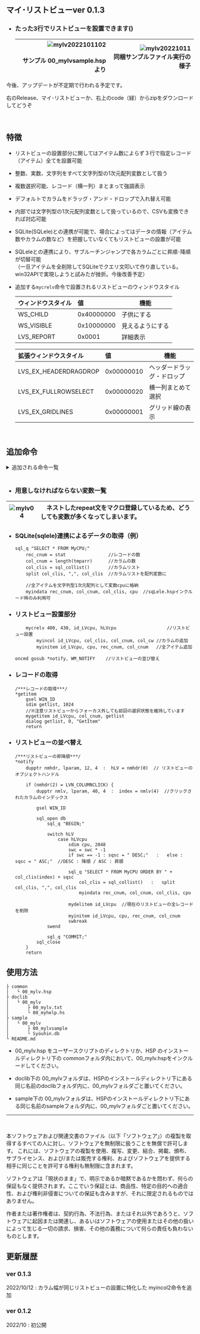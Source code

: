 ## マイ･リストビューver 0.1.3

* ### たった3行でリストビューを設置できます()

	![mylv2022101102](https://user-images.githubusercontent.com/83401251/195083576-ff66d6e6-fc37-4ec7-a913-543aa6f75d3b.png)<br><br>サンプル 00_mylvsample.hsp より | ![mylv20221011](https://user-images.githubusercontent.com/83401251/195083006-a499adee-a00d-4e33-9066-2b5a7e2ef537.png)<br>同梱サンプルファイル実行の様子
	---: | ---:

今後、アップデートが不定期で行われる予定です。

右のRelease、マイ･リストビューか、右上のcode（緑）からzipをダウンロードしてどうぞ

<br />

## 特徴

* リストビューの設置部分に関してはアイテム数によらず３行で指定レコード（アイテム）全てを設置可能

* 整数、実数、文字列をすべて文字列型の1次元配列変数として扱う

* 複数選択可能、レコード（横一列）まとまって強調表示

* デフォルトでカラムをドラッグ・アンド・ドロップで入れ替え可能

* 内部では文字列型の1次元配列変数として扱っているので、CSVも変換できれば対応可能

* SQLite(SQLele)との連携が可能で、場合によってはデータの情報（アイテム数やカラムの数など）を把握していなくてもリストビューの設置が可能

* SQLeleとの連携により、サブルーチンジャンプで各カラムごとに昇順･降順が切替可能<br>（一旦アイテムを全削除してSQLiteでクエリ文叩いて作り直している。win32APIで実現しようと試みたが挫折。今後改善予定）

* 追加する`mycrelv`命令で設置されるリストビューのウィンドウスタイル

	ウィンドウスタイル| 値 | 機能
	:--- | :--- | ---
	WS_CHILD | 0x40000000 | 子供にする
	WS_VISIBLE | 0x10000000 | 見えるようにする
	LVS_REPORT | 0x0001 | 詳細表示

	拡張ウィンドウスタイル | 値 | 機能
	:--- | :--- | ---
	LVS_EX_HEADERDRAGDROP | 0x00000010 | ヘッダードラッグ・ドロップ
	LVS_EX_FULLROWSELECT | 0x00000020 | 横一列まとめて選択
	LVS_EX_GRIDLINES | 0x00000001 | グリッド線の表示

<br>

## 追加命令

<details>
<summary>追加される命令一覧</summary>


~~~ HSP

//SQLのデータを文字列型1次元配列変数に変換･出力(マクロ)
myindata rec_num, col_num, col_list, rec_data
//p1 : レコードの数
//p2 : カラムの数
//p3 : カラムを格納した文字列型配列変数
//p4 : レコードを受け取る文字列型配列変数

//リストビュー設置(マクロ)
mycrelv X, Y, ObjID, Objhwnd
//p1,p2 : Xサイズ,Yサイズ
//p3 : オブジェクトIDを受け取る変数
//p4 : オブジェクトハンドルを受け取る変数

//リストビューにカラムを個別指定で追加(マクロ)
myincol ObjID, col_list, col_num, col_w, (p5 = 0)
//p1 : リストビューのオブジェクトID
//p2 : カラムを格納した配列変数
//p3 : カラムの数
//p4 : カラムの幅を格納した配列変数
//p5(0) : 0=左揃え / 1=右揃え / 2=中央揃え

//リストビューにカラムを同一指定で追加(マクロ)
myincol2 ObjID, col_list, col_num, (p4 = 75), (p5 = 0)
//p1 : 設置したリストビューのオブジェクトID
//p2 : カラムを格納した配列変数
//p3 : カラムの数
//p4 : カラムの幅(整数)
//p5 : 0=左揃え / 1=右揃え / 2=中央揃え

//リストビューにレコードを追加(マクロ)
myinitem ObjID, rec_data, rec_num, col_num
//p1 : リストビューのオブジェクトID
//p2 : レコードを格納した配列変数
//p3 : レコードの数
//p4 : カラムの数

//リストビューのアイテムの文字列取得
mygetitem ObjID, col_num, gettext
//p1 : リストビューのオブジェクトID
//p2 : カラムの数
//p3 : 取得文字列を格納する文字列型変数

//リストビューアイテムの全削除
mydelitem ObjID
//p1 : リストビューのオブジェクトID
~~~

</details>

<br>

* ### 用意しなければならない変数一覧
![mylv04](https://user-images.githubusercontent.com/83401251/195087503-a21b35ae-8bbe-4cf2-99f7-1ad34fb70cf7.png)| 　ネストしたrepeat文をマクロ登録しているため、どうしても変数が多くなってしまいます。
--- | :---


* ### SQLite(sqlele)連携によるデータの取得（例）

	~~~ HSP
	sql_q "SELECT * FROM MyCPU;"
		rec_cnum = stat                //レコードの数
		col_cnum = length(tmparr)      //カラムの数
		col_clis = sql_collist()       //カラムリスト
		split col_clis, ",", col_clis  //カラムリストを配列変数に

		//全アイテムを文字列型1次元配列として変数cpuに格納
		myindata rec_cnum, col_cnum, col_clis, cpu	//sqLele.hspインクルード時のみ利用可
	~~~

* ### リストビュー設置部分
	~~~ HSP
		mycrelv 400, 430, id_LVcpu, hLVcpu                   //リストビュー設置
			myincol id_LVcpu, col_clis, col_cnum, col_cw //カラムの追加
			myinitem id_LVcpu, cpu, rec_cnum, col_cnum   //全アイテム追加

	oncmd gosub *notify, WM_NOTIFY    //リストビューの並び替え
	~~~

* ### レコードの取得
	~~~ HSP
	/***レコードの取得***/
	*getitem
		gsel WIN_ID
		sdim getlist, 1024
		//※注意リストビューからフォーカス外しても前回の選択状態を維持しています
		mygetitem id_LVcpu, col_cnum, getlist
		dialog getlist, 0, "GetItem"
		return
	~~~

* ### リストビューの並べ替え
	~~~ HSP
	/***リストビューの昇降順***/
	*notify
		dupptr nmhdr, lparam, 12, 4  :  hLV = nmhdr(0)	// リストビューのオブジェクトハンドル

		if (nmhdr(2) = LVN_COLUMNCLICK) {
			dupptr nmlv, lparam, 40, 4  :  index = nmlv(4)	//クリックされたカラムのインデックス

			gsel WIN_ID

			sql_open db
				sql_q "BEGIN;"

				switch hLV
					case hLVcpu
						sdim cpu, 2048
						swc = swc * -1
						if swc == -1 : sqsc = " DESC;"   :   else : sqsc = " ASC;"	//DESC : 降順 / ASC : 昇順

						sql_q "SELECT * FROM MyCPU ORDER BY " + col_clis(index) + sqsc
							col_clis = sql_collist()   :   split col_clis, ",", col_clis
							myindata rec_cnum, col_cnum, col_clis, cpu

						mydelitem id_LVcpu	//現在のリストビューの全レコードを削除
						myinitem id_LVcpu, cpu, rec_cnum, col_cnum
						swbreak
				swend

				sql_q "COMMIT;"
			sql_close
		}
		return
	~~~

## 使用方法

~~~
├ common
│   └ 00_mylv.hsp
├ doclib
│   └ 00_mylv
│       ├ 00_mylv.txt
│       └ 08_myhelp.hs
├ sample
│   └ 00_mylv
│       ├ 00_mylvsample
│       └ Syouhin.db
└ README.md
~~~
* 00_mylv.hsp をユーザースクリプトのディレクトリか、HSP のインストールディレクトリ下の commonフォルダ内において、00_mylv.hspをインクルードしてください。

* doclib下の 00_mylvフォルダは、HSPのインストールディレクトリ下にある同じ名前のdoclibフォルダ内に、00_mylvフォルダごと置いてください。

* sample下の 00_mylvフォルダは、HSPのインストールディレクトリ下にある同じ名前のsampleフォルダ内に、00_mylvフォルダごと置いてください。

---
<br />

本ソフトウェアおよび関連文書のファイル（以下「ソフトウェア」）の複製を取得するすべての人に対し、ソフトウェアを無制限に扱うことを無償で許可します。
これには、ソフトウェアの複製を使用、複写、変更、結合、掲載、頒布、サブライセンス、および/または販売する権利、およびソフトウェアを提供する相手に同じことを許可する権利も無制限に含まれます。

ソフトウェアは「現状のまま」で、明示であるか暗黙であるかを問わず、何らの保証もなく提供されます。ここでいう保証とは、商品性、特定の目的への適合性、および権利非侵害についての保証も含みますが、それに限定されるものではありません。

作者または著作権者は、契約行為、不法行為、またはそれ以外であろうと、ソフトウェアに起因または関連し、あるいはソフトウェアの使用またはその他の扱いによって生じる一切の請求、損害、その他の義務について何らの責任も負わないものとします。

## 更新履歴

### ver 0.1.3
2022/10/12 : カラム幅が同じリストビューの設置に特化した myincol2命令を追加

### ver 0.1.2
2022/10 : 初公開
